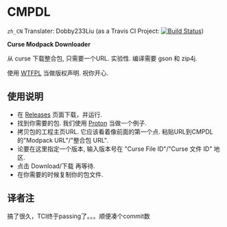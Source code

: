 # CMPDL


`zh_CN` Translater: Dobby233Liu (as a Travis CI Project: [![Build Status](https://travis-ci.org/Dobby233Liu/CMPDL.svg?branch=master)](https://travis-ci.org/Dobby233Liu/CMPDL))

**Curse Modpack Downloader**

从 curse 下载整合包, 只需要一个URL. 实验性. 编译需要 gson 和 zip4j.

使用 [WTFPL](http://www.wtfpl.net/) 当做版权声明. 祝你开心.

## 使用说明
 
 * 在 [Releases](https://github.com/Vazkii/CMPDL/releases) 页面下载，并运行.
 * 找到你需要的包. 我们使用 [Proton](https://minecraft.curseforge.com/projects/proton) 当做一个例子.
 * 拷贝包的工程主页URL. 它应该看着像前面的第一个点. 粘贴URL到CMPDL的"Modpack URL"/"整合包 URL".
 * 论要在这里指定一个版本, 输入版本号在 "Curse File ID"/"Curse 文件 ID" 地区.
 * 点击 Download/下载 再等待.
 * 在你需要的时候复制你的包文件.
 
## 译者注

搞了很久，TCI终于passing了。。。顺便凑个commit数
